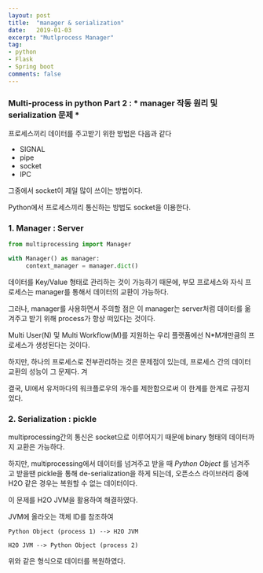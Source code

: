 ```yaml
---
layout: post
title:  "manager & serialization"
date:   2019-01-03
excerpt: "Mutlprocess Manager"
tag:
- python
- Flask
- Spring boot
comments: false
---
```

### Multi-process in python Part 2 : * manager 작동 원리 및 serialization 문제 *

프로세스끼리 데이터를 주고받기 위한 방법은 다음과 같다


* SIGNAL
* pipe
* socket
* IPC


그중에서 socket이 제일 많이 쓰이는 방법이다.

Python에서 프로세스끼리 통신하는 방법도 socket을 이용한다.



### 1. Manager : Server

``` Python
from multiprocessing import Manager

with Manager() as manager:
     context_manager = manager.dict()

```

데이터를 Key/Value 형태로 관리하는 것이 가능하기 때문에,
부모 프로세스와 자식 프로세스는 manager를 통해서 데이터의 교환이 가능하다.

그러나, manager를 사용하면서 주의할 점은 이 manager는 server처럼 데이터를 옮겨주고 받기 위해 process가 항상 떠있다는 것이다.

Multi User(N) 및 Multi Workflow(M)를 지원하는 우리 플랫폼에선
N*M개만큼의 프로세스가 생성된다는 것이다.

하지만, 하나의 프로세스로 전부관리하는 것은 문제점이 있는데, 프로세스 간의 데이터 교환의 성능이 그 문제다.
겨

결국, UI에서 유저마다의 워크플로우의 개수를 제한함으로써 이 한계를 한계로 규정지었다.

### 2. Serialization : pickle

multiprocessing간의 통신은 socket으로 이루어지기 때문에 binary 형태의 데이터까지 교환은 가능하다.

하지만, multiprocessing에서 데이터를 넘겨주고 받을 때 *Python Object* 를 넘겨주고 받을땐 pickle을 통해 de-serialization을 하게 되는데, 오픈소스 라이브러리 중에 H2O 같은 경우는 복원할 수 없는 데이터이다.

이 문제를 H2O JVM을 활용하여 해결하였다.

JVM에 올라오는 객체 ID를 참조하여

``` mermaid
Python Object (process 1) --> H2O JVM

H2O JVM --> Python Object (process 2)

```

위와 같은 형식으로 데이터를 복원하였다.


<script>
setTimeout(function() {
		$(function(){
        var element = document.querySelector(".language-mermaid");

        var insertSvg = function(svgCode, bindFunctions){
            element.innerHTML = svgCode;
        };

        var graphDefinition = element.textContent;
        var graph = mermaid.mermaidAPI.render('graphDiv', graphDefinition, insertSvg);
    });
}, 1500)
</script>
